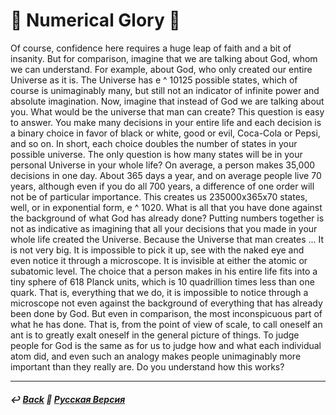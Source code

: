 # 🧮 Numerical Glory 🧮
Of course, confidence here requires a huge leap of faith and a bit of insanity. But for comparison, imagine that we are talking about God, whom we can understand. For example, about God, who only created our entire Universe as it is. The Universe has e ^ 10125 possible states, which of course is unimaginably many, but still not an indicator of infinite power and absolute imagination. Now, imagine that instead of God we are talking about you. What would be the universe that man can create? This question is easy to answer. You make many decisions in your entire life and each decision is a binary choice in favor of black or white, good or evil, Coca-Cola or Pepsi, and so on. In short, each choice doubles the number of states in your possible universe. The only question is how many states will be in your personal Universe in your whole life? On average, a person makes 35,000 decisions in one day. About 365 days a year, and on average people live 70 years, although even if you do all 700 years, a difference of one order will not be of particular importance. This creates us 235000x365x70 states, well, or in exponential form, e ^ 1020. What is all that you have done against the background of what God has already done? Putting numbers together is not as indicative as imagining that all your decisions that you made in your whole life created the Universe. Because the Universe that man creates ... It is not very big. It is impossible to pick it up, see with the naked eye and even notice it through a microscope. It is invisible at either the atomic or subatomic level. The choice that a person makes in his entire life fits into a tiny sphere of 618 Planck units, which is 10 quadrillion times less than one quark. That is, everything that we do, it is impossible to notice through a microscope not even against the background of everything that has already been done by God. But even in comparison, the most inconspicuous part of what he has done. That is, from the point of view of scale, to call oneself an ant is to greatly exalt oneself in the general picture of things. To judge people for God is the same as for us to judge how and what each individual atom did, and even such an analogy makes people unimaginably more important than they really are. Do you understand how this works?

***

##### ↩️ [Back](index.md)           🌻 [Русская Версия](numericalglory-2.md)
